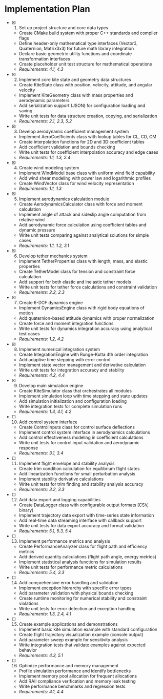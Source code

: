 # Implementation Plan

- [x] 1. Set up project structure and core data types



  - Create CMake build system with proper C++ standards and compiler flags
  - Define header-only mathematical type interfaces (Vector3, Quaternion, Matrix3x3) for future math library integration
  - Declare basic geometric utility functions and coordinate transformation interfaces
  - Create placeholder unit test structure for mathematical operations
  - _Requirements: 4.1, 4.3_

- [x] 2. Implement core kite state and geometry data structures





  - Create KiteState class with position, velocity, attitude, and angular velocity
  - Implement KiteGeometry class with mass properties and aerodynamic parameters
  - Add serialization support (JSON) for configuration loading and saving
  - Write unit tests for data structure creation, copying, and serialization
  - _Requirements: 2.1, 2.3, 5.2_

- [x] 3. Develop aerodynamic coefficient management system





  - Implement AeroCoefficients class with lookup tables for CL, CD, CM
  - Create interpolation functions for 2D and 3D coefficient tables
  - Add coefficient validation and bounds checking
  - Write unit tests for coefficient interpolation accuracy and edge cases
  - _Requirements: 1.1, 1.3, 2.4_

- [x] 4. Create wind modeling system






  - Implement WindModel base class with uniform wind field capability
  - Add wind shear modeling with power law and logarithmic profiles
  - Create WindVector class for wind velocity representation
  - _Requirements: 1.1, 1.3_

- [x] 5. Implement aerodynamics calculation module






  - Create AerodynamicsCalculator class with force and moment calculation
  - Implement angle of attack and sideslip angle computation from relative wind
  - Add aerodynamic force calculation using coefficient tables and dynamic pressure
  - Write unit tests comparing against analytical solutions for simple cases
  - _Requirements: 1.1, 1.2, 3.1_

- [x] 6. Develop tether mechanics system






  - Implement TetherProperties class with length, mass, and elastic properties
  - Create TetherModel class for tension and constraint force calculation
  - Add support for both elastic and inelastic tether models
  - Write unit tests for tether force calculations and constraint validation
  - _Requirements: 2.2, 2.3_

- [x] 7. Create 6-DOF dynamics engine






  - Implement DynamicsEngine class with rigid body equations of motion
  - Add quaternion-based attitude dynamics with proper normalization
  - Create force and moment integration functions
  - Write unit tests for dynamics integration accuracy using analytical test cases
  - _Requirements: 1.2, 4.2_

- [x] 8. Implement numerical integration system






  - Create IntegrationEngine with Runge-Kutta 4th order integration
  - Add adaptive time stepping with error control
  - Implement state vector management and derivative calculation
  - Write unit tests for integration accuracy and stability
  - _Requirements: 4.2, 4.4_

- [x] 9. Develop main simulation engine






  - Create KiteSimulator class that orchestrates all modules
  - Implement simulation loop with time stepping and state updates
  - Add simulation initialization and configuration loading
  - Write integration tests for complete simulation runs
  - _Requirements: 1.4, 4.1, 4.2_

- [ ] 10. Add control system interface
  - Create ControlInputs class for control surface deflections
  - Implement control system interface in aerodynamics calculations
  - Add control effectiveness modeling in coefficient calculations
  - Write unit tests for control input validation and aerodynamic response
  - _Requirements: 3.1, 3.4_

- [ ] 11. Implement flight envelope and stability analysis
  - Create trim condition calculation for equilibrium flight states
  - Add linearization functions for small perturbation analysis
  - Implement stability derivative calculations
  - Write unit tests for trim finding and stability analysis accuracy
  - _Requirements: 3.2, 3.3_

- [ ] 12. Add data export and logging capabilities
  - Create DataLogger class with configurable output formats (CSV, binary)
  - Implement trajectory data export with time-series state information
  - Add real-time data streaming interface with callback support
  - Write unit tests for data export accuracy and format validation
  - _Requirements: 5.1, 5.3, 5.4_

- [ ] 13. Implement performance metrics and analysis
  - Create PerformanceAnalyzer class for flight path and efficiency metrics
  - Add derived quantity calculations (flight path angle, energy metrics)
  - Implement statistical analysis functions for simulation results
  - Write unit tests for performance metric calculations
  - _Requirements: 5.4, 3.3_

- [ ] 14. Add comprehensive error handling and validation
  - Implement exception hierarchy with specific error types
  - Add parameter validation with physical bounds checking
  - Create runtime monitoring for numerical stability and constraint violations
  - Write unit tests for error detection and exception handling
  - _Requirements: 1.3, 2.4, 4.1_

- [ ] 15. Create example applications and demonstrations
  - Implement basic kite simulation example with standard configuration
  - Create flight trajectory visualization example (console output)
  - Add parameter sweep example for sensitivity analysis
  - Write integration tests that validate examples against expected behavior
  - _Requirements: 4.3, 5.1_

- [ ] 16. Optimize performance and memory management
  - Profile simulation performance and identify bottlenecks
  - Implement memory pool allocation for frequent allocations
  - Add RAII compliance verification and memory leak testing
  - Write performance benchmarks and regression tests
  - _Requirements: 4.1, 4.4_